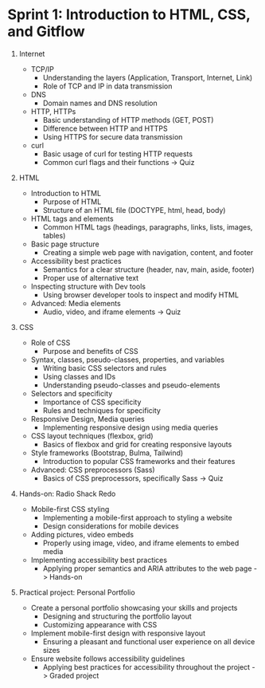 # Sprint 1: Introduction to HTML, CSS, and Gitflow

1. Internet
   - TCP/IP
     - Understanding the layers (Application, Transport, Internet, Link)
     - Role of TCP and IP in data transmission
   - DNS
     - Domain names and DNS resolution
   - HTTP, HTTPs
     - Basic understanding of HTTP methods (GET, POST)
     - Difference between HTTP and HTTPS
     - Using HTTPS for secure data transmission
   - curl
     - Basic usage of curl for testing HTTP requests
     - Common curl flags and their functions
-> Quiz

2. HTML
   - Introduction to HTML
     - Purpose of HTML
     - Structure of an HTML file (DOCTYPE, html, head, body)
   - HTML tags and elements
     - Common HTML tags (headings, paragraphs, links, lists, images, tables)
   - Basic page structure
     - Creating a simple web page with navigation, content, and footer
   - Accessibility best practices
     - Semantics for a clear structure (header, nav, main, aside, footer)
     - Proper use of alternative text
   - Inspecting structure with Dev tools
     - Using browser developer tools to inspect and modify HTML
   - Advanced: Media elements
     - Audio, video, and iframe elements
-> Quiz

3. CSS
   - Role of CSS
     - Purpose and benefits of CSS
   - Syntax, classes, pseudo-classes, properties, and variables
     - Writing basic CSS selectors and rules
     - Using classes and IDs
     - Understanding pseudo-classes and pseudo-elements
   - Selectors and specificity
     - Importance of CSS specificity
     - Rules and techniques for specificity
   - Responsive Design, Media queries
     - Implementing responsive design using media queries
   - CSS layout techniques (flexbox, grid)
     - Basics of flexbox and grid for creating responsive layouts
   - Style frameworks (Bootstrap, Bulma, Tailwind)
     - Introduction to popular CSS frameworks and their features
   - Advanced: CSS preprocessors (Sass)
     - Basics of CSS preprocessors, specifically Sass
-> Quiz

4. Hands-on: Radio Shack Redo
   - Mobile-first CSS styling
     - Implementing a mobile-first approach to styling a website
     - Design considerations for mobile devices
   - Adding pictures, video embeds
     - Properly using image, video, and iframe elements to embed media
   - Implementing accessibility best practices
     - Applying proper semantics and ARIA attributes to the web page
-> Hands-on

5. Practical project: Personal Portfolio
   - Create a personal portfolio showcasing your skills and projects
     - Designing and structuring the portfolio layout
     - Customizing appearance with CSS
   - Implement mobile-first design with responsive layout
     - Ensuring a pleasant and functional user experience on all device sizes
   - Ensure website follows accessibility guidelines
     - Applying best practices for accessibility throughout the project
-> Graded project
